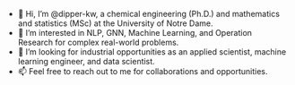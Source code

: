 - 👋 Hi, I’m @dipper-kw, a chemical engineering (Ph.D.) and mathematics and statistics (MSc) at the University of Notre Dame.
- 👀 I’m interested in NLP, GNN, Machine Learning, and Operation Research for complex real-world problems.
- 💞️ I’m looking for industrial opportunities as an applied scientist, machine learning engineer, and data scientist.
- 📫 Feel free to reach out to me for collaborations and opportunities.
<!---
dipper-kw/dipper-kw is a ✨ special ✨ repository because its `README.md` (this file) appears on your GitHub profile.
You can click the Preview link to take a look at your changes.
--->
